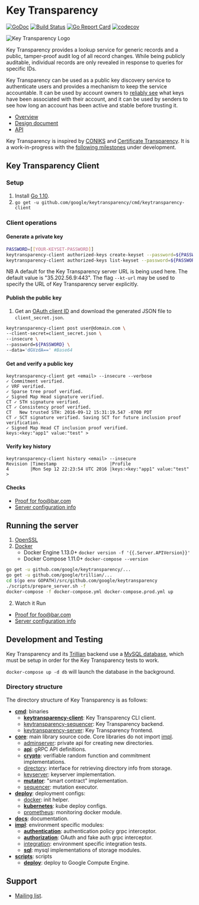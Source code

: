 # Key Transparency

[![GoDoc](https://godoc.org/github.com/google/keytransparency?status.svg)](https://godoc.org/github.com/google/keytransparency)
[![Build Status](https://travis-ci.org/google/keytransparency.svg?branch=master)](https://travis-ci.org/google/keytransparency)
[![Go Report Card](https://goreportcard.com/badge/github.com/google/keytransparency)](https://goreportcard.com/report/github.com/google/keytransparency)
[![codecov](https://codecov.io/gh/google/keytransparency/branch/master/graph/badge.svg)](https://codecov.io/gh/google/keytransparency)

![Key Transparency Logo](docs/images/logo.png)


Key Transparency provides a lookup service for generic records and a public,
tamper-proof audit log of all record changes. While being publicly auditable,
individual records are only revealed in response to queries for specific IDs.

Key Transparency can be used as a public key discovery service to authenticate
users and provides a mechanism to keep the service accountable.  It can be used
by account owners to [reliably see](docs/verification.md) what keys have been
associated with their account, and it can be used by senders to see how long an
account has been active and stable before trusting it.

* [Overview](docs/overview.md)
* [Design document](docs/design.md)
* [API](docs/api.md)

Key Transparency is inspired by [CONIKS](https://eprint.iacr.org/2014/1004.pdf)
and [Certificate Transparency](https://www.certificate-transparency.org/).
It is a work-in-progress with the [following
milestones](https://github.com/google/keytransparency/milestones) under
development.


## Key Transparency Client

### Setup
1. Install [Go 1.10](https://golang.org/doc/install).
2. `go get -u github.com/google/keytransparency/cmd/keytransparency-client `

### Client operations

#### Generate a private key

  ```sh
  PASSWORD=[[YOUR-KEYSET-PASSWORD]]
  keytransparency-client authorized-keys create-keyset --password=${PASSWORD}
  keytransparency-client authorized-keys list-keyset --password=${PASSWORD}
  ```
NB A default for the Key Transparency server URL is being used here. The default value is "35.202.56.9:443". The flag `--kt-url` may be used to specify the URL of Key Transparency server explicitly.


#### Publish the public key
1. Get an [OAuth client ID](https://console.developers.google.com/apis/credentials) and download the generated JSON file to `client_secret.json`.

  ```sh
  keytransparency-client post user@domain.com \
  --client-secret=client_secret.json \
  --insecure \
  --password=${PASSWORD} \
  --data='dGVzdA==' #Base64
  ```

#### Get and verify a public key

  ```
  keytransparency-client get <email> --insecure --verbose
  ✓ Commitment verified.
  ✓ VRF verified.
  ✓ Sparse tree proof verified.
  ✓ Signed Map Head signature verified.
  CT ✓ STH signature verified.
  CT ✓ Consistency proof verified.
  CT   New trusted STH: 2016-09-12 15:31:19.547 -0700 PDT
  CT ✓ SCT signature verified. Saving SCT for future inclusion proof verification.
  ✓ Signed Map Head CT inclusion proof verified.
  keys:<key:"app1" value:"test" >
  ```

#### Verify key history
  ```
  keytransparency-client history <email> --insecure
  Revision |Timestamp                    |Profile
  4        |Mon Sep 12 22:23:54 UTC 2016 |keys:<key:"app1" value:"test" >
  ```

#### Checks
- [Proof for foo@bar.com](https://35.202.56.9/v1/directories/default/users/foo@bar.com)
- [Server configuration info](https://35.202.56.9/v1/directories/default)

## Running the server

1. [OpenSSL](https://www.openssl.org/community/binaries.html)
1. [Docker](https://docs.docker.com/engine/installation/)
   - Docker Engine 1.13.0+ `docker version -f '{{.Server.APIVersion}}'`
   - Docker Compose 1.11.0+ `docker-compose --version`

```sh
go get -u github.com/google/keytransparency/...
go get -u github.com/google/trillian/...
cd $(go env GOPATH)/src/github.com/google/keytransparency
./scripts/prepare_server.sh -f
docker-compose -f docker-compose.yml docker-compose.prod.yml up
```

2. Watch it Run
- [Proof for foo@bar.com](https://localhost/v1/directories/default/users/foo@bar.com)
- [Server configuration info](https://localhost/v1/directories/default)

## Development and Testing
Key Transparency and its [Trillian](https://github.com/google/trillian) backend
use a [MySQL database](https://github.com/google/trillian/blob/master/README.md#mysql-setup),
which must be setup in order for the Key Transparency tests to work.

`docker-compose up -d db` will launch the database in the background.

### Directory structure

The directory structure of Key Transparency is as follows:

* [**cmd**](cmd): binaries
    * [**keytransparency-client**](cmd/keytransparency-client): Key Transparency CLI client.
    * [keytransparency-sequencer](cmd/keytransparency-sequencer): Key Transparency backend.
    * [keytransparency-server](cmd/keytransparency-sequencer): Key Transparency frontend.
* [**core**](core): main library source code. Core libraries do not import [impl](impl).
    * [adminserver](core/adminserver): private api for creating new directories.
    * [**api**](core/api): gRPC API definitions.
    * [**crypto**](core/crypto): verifiable random function and commitment implementations.
    * [directory](core/directory): interface for retrieving directory info from storage.
    * [keyserver](core/keyserver): keyserver implementation.
    * [**mutator**](core/mutator): "smart contract" implementation.
    * [sequencer](core/sequencer): mutation executor.
* [**deploy**](deploy): deployment configs:
    * [docker](deploy/docker): init helper.
    * [**kubernetes**](deploy/kubernetes): kube deploy configs.
    * [prometheus](deploy/prometheus): monitoring docker module.
* [**docs**](docs): documentation.
* [**impl**](impl): environment specific modules:
    * [**authentication**](impl/authentication): authentication policy grpc interceptor.
    * [**authorization**](impl/authorization): OAuth and fake auth grpc interceptor.
    * [integration](impl/integration): environment specific integration tests.
    * [**sql**](impl/sql): mysql implementations of storage modules.
* [**scripts**](scripts): scripts
    * [**deploy**](scripts/deploy.sh): deploy to Google Compute Engine.


## Support

- [Mailing list](https://groups.google.com/forum/#!forum/keytransparency).

